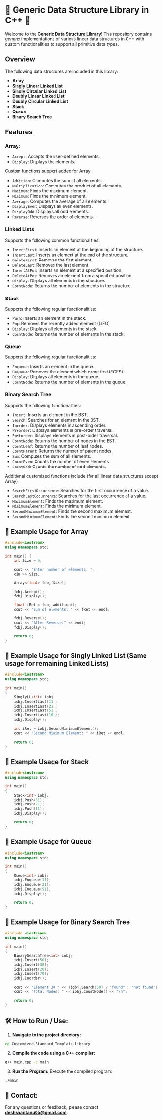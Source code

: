 
# 🌟 Generic Data Structure Library in C++ 🌟

Welcome to the **Generic Data Structure Library**! This repository contains *generic* implementations of various linear data structures in C++ with custom functionalities to support all primitive data types.

## Overview
The following data structures are included in this library:

- **Array**
- **Singly Linear Linked List**
- **Singly Circular Linked List**
- **Doubly Linear Linked List**
- **Doubly Circular Linked List**
- **Stack**
- **Queue**
- **Binary Search Tree**

## Features
### Array:
- `Accept`: Accepts the user-defined elements.
- `Display`: Displays the elements.

Custom functions support added for Array: 
- `Addition`: Computes the sum of all elements.
- `Multiplication`: Computes the product of all elements.
- `Maximum`: Finds the maximum element.
- `Minimum`: Finds the minimum element.
- `Average`: Computes the average of all elements.
- `DisplayEven`: Displays all even elements.
- `DisplayOdd`: Displays all odd elements.
- `Reverse`: Reverses the order of elements.

### Linked Lists
Supports the following common functionalities:
- `InsertFirst`: Inserts an element at the beginning of the structure.
- `InsertLast`: Inserts an element at the end of the structure.
- `DeleteFirst`: Removes the first element.
- `DeleteLast`: Removes the last element.
- `InsertAtPos`: Inserts an element at a specified position.
- `DeleteAtPos`: Removes an element from a specified position.
- `Display`: Displays all elements in the structure.
- `CountNode`: Returns the number of elements in the structure.

### Stack
Supports the following regular functionalities:
- `Push`: Inserts an element in the stack.
- `Pop`: Removes the recently added element (LIFO).
- `Display`: Displays all elements in the stack.
- `CountNode`: Returns the number of elements in the stack.

### Queue
Supports the following regular functionalities:
- `Enqueue`: Inserts an element in the queue.
- `Dequeue`: Removes the element which came first (FCFS).
- `Display`: Displays all elements in the queue.
- `CountNode`: Returns the number of elements in the queue.

### Binary Search Tree
Supports the following functionalities:
- `Insert`: Inserts an element in the BST.
- `Search`: Searches for an element in the BST.
- `Inorder`: Displays elements in ascending order.
- `Preorder`: Displays elements in pre-order traversal.
- `Postorder`: Displays elements in post-order traversal.
- `CountNode`: Returns the number of nodes in the BST.
- `CountLeaf`: Returns the number of leaf nodes.
- `CountParent`: Returns the number of parent nodes.
- `Sum`: Computes the sum of all elements.
- `CountEven`: Counts the number of even elements.
- `CountOdd`: Counts the number of odd elements.

Additional customized functions include (for all linear data structures except Array):
- `SearchFirstOccurrence`: Searches for the first occurrence of a value.
- `SearchLastOccurrence`: Searches for the last occurrence of a value.
- `MaximumElement`: Finds the maximum element.
- `MinimumElement`: Finds the minimum element.
- `SecondMaximumElement`: Finds the second maximum element.
- `SecondMinimumElement`: Finds the second minimum element.

## 🚀 Example Usage for Array

```cpp
#include<iostream>
using namespace std;

int main() {
    int Size = 0;

    cout << "Enter number of elements: ";
    cin >> Size;

    Array<float> fobj(Size);

    fobj.Accept();
    fobj.Display();

    float fRet = fobj.Addition();
    cout << "Sum of elements: " << fRet << endl;

    fobj.Reverse();
    cout << "After Reverse:" << endl;
    fobj.Display();

    return 0;
}
```

## 🚀 Example Usage for Singly Linked List (Same usage for remaining Linked Lists)

```cpp
#include<iostream>
using namespace std;

int main()
{
    SinglyLL<int> iobj;
    iobj.InsertLast(11);
    iobj.InsertLast(21);
    iobj.InsertLast(51);
    iobj.InsertLast(101);
    iobj.Display();
    
    int iRet = iobj.SecondMinimumElement();
    cout << "Second Minimum Element: " << iRet << endl;

    return 0;
}
```

## 🚀 Example Usage for Stack

```cpp
#include<iostream>
using namespace std;

int main()
{
    Stack<int> iobj;
    iobj.Push(51);    
    iobj.Push(21);    
    iobj.Push(11);
    iobj.Display();

    return 0;
}
```

## 🚀 Example Usage for Queue

```cpp
#include<iostream>
using namespace std;

int main()
{
    Queue<int> iobj;
    iobj.Enqueue(11);
    iobj.Enqueue(21);    
    iobj.Enqueue(51);
    iobj.Display();

    return 0;
}
```

## 🚀 Example Usage for Binary Search Tree

```cpp
#include <iostream>
using namespace std;

int main()
{
    BinarySearchTree<int> iobj;
    iobj.Insert(50);
    iobj.Insert(30);
    iobj.Insert(20);
    iobj.Insert(70);
    iobj.Inorder();

    cout << "Element 30 " << (iobj.Search(30) ? "found" : "not found") << " in the BST.\n";
    cout << "Total Nodes: " << iobj.CountNode() << "\n";

    return 0;
}
```

## 🛠️ How to Run / Use:

1. **Navigate to the project directory:**
```bash
cd Customized-Standard-Template-library
```

2. **Compile the code using a C++ compiler:**
```bash
g++ main.cpp -o main
```

3. **Run the Program:**
Execute the compiled program: 
```bash
./main
```

## 📲 Contact:
For any questions or feedback, please contact **deshshantanu05@gmail.com**.
